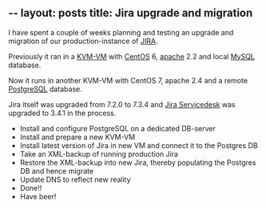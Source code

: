 --
layout: posts
title: Jira upgrade and migration
--

I have spent a couple of weeks planning and testing an upgrade and migration of our production-instance of <a href="https://atlassian.com/software/jira/">JIRA</a>.

Previously it ran in a <a href="https://www.linux-kvm.org/page/Main_Page">KVM-VM</a> with <a href="https://www.centos.org/">CentOS</a> 6, <a href="https://www.apache.org/">apache</a> 2.2 and local <a href="https://www.mysql.com/">MySQL</a> database.

Now it runs in another KVM-VM with CentOS 7, apache 2.4 and a remote <a href="https://www.postgresql.org/">PostgreSQL</a> database.

Jira itself was upgraded from 7.2.0 to 7.3.4 and <a href="https://www.atlassian.com/software/jira/service-desk">Jira Servicedesk</a> was upgraded to 3.4.1 in the process.

* Install and configure PostgreSQL on a dedicated DB-server
* Install and prepare a new KVM-VM
* Install latest version of Jira in new VM and connect it to the Postgres DB
* Take an XML-backup of running production Jira
* Restore the XML-backup into new Jira, thereby populating the Postgres DB and hence migrate
* Update DNS to reflect new reality
* Done!!
* Have beer!
